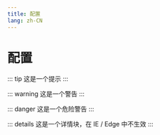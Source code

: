```yaml
---
title: 配置
lang: zh-CN
---
```


# 配置

::: tip
这是一个提示
:::

::: warning
这是一个警告
:::

::: danger
这是一个危险警告
:::

::: details
这是一个详情块，在 IE / Edge 中不生效
:::
